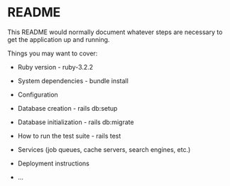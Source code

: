 # README

This README would normally document whatever steps are necessary to get the
application up and running.

Things you may want to cover:

* Ruby version - ruby-3.2.2

* System dependencies - bundle install

* Configuration

* Database creation - rails db:setup

* Database initialization - rails db:migrate

* How to run the test suite - rails test

* Services (job queues, cache servers, search engines, etc.)

* Deployment instructions

* ...
